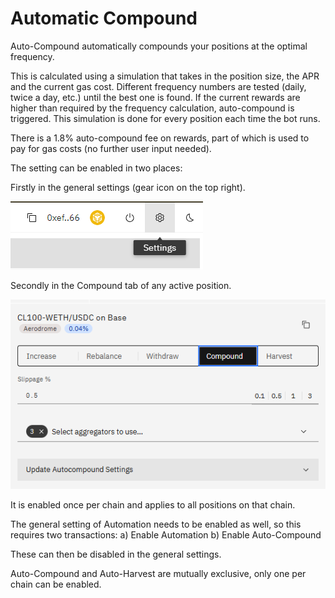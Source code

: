 # Automatic Compound

Auto-Compound automatically compounds your positions at the optimal frequency.

This is calculated using a simulation that takes in the position size, the APR and the current gas cost. Different frequency numbers are tested (daily, twice  a day, etc.) until the best one is found. If the current rewards are higher than required by the frequency calculation, auto-compound is triggered. This simulation is done for every position each time the bot runs.

There is a 1.8% auto-compound fee on rewards, part of which is used to pay for gas costs (no further user input needed).

The setting can be enabled in two places: 

Firstly in the general settings (gear icon on the top right).

![Settings](../img/automation/settings.png)

Secondly in the Compound tab of any active position.

![Compound](../img/automation/compound.png)

It is enabled once per chain and applies to all positions on that chain. 

The general setting of Automation needs to be enabled as well, so this requires two transactions:
a) Enable Automation
b) Enable Auto-Compound

These can then be disabled in the general settings.

Auto-Compound and Auto-Harvest are mutually exclusive, only one per chain can be enabled.